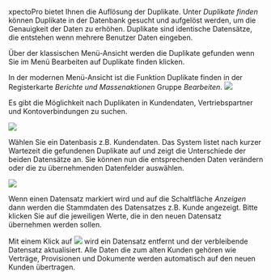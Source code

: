 xpectoPro bietet Ihnen die Auflösung der Duplikate. Unter *Duplikate finden* können Duplikate in der Datenbank gesucht und aufgelöst werden, um die Genauigkeit der Daten zu erhöhen. Duplikate sind identische Datensätze, die entstehen wenn mehrere Benutzer Daten eingeben.

Über der klassischen Menü-Ansicht werden die Duplikate gefunden wenn Sie im Menü Bearbeiten auf Duplikate finden klicken. 

In der modernen Menü-Ansicht ist die Funktion Duplikate finden in der Registerkarte *Berichte und Massenaktionen* Gruppe *Bearbeiten*.
![](http://xpecto.github.io/docs/img/img_1461682914699.png)


Es gibt die Möglichkeit nach Duplikaten in Kundendaten, Vertriebspartner und Kontoverbindungen zu suchen.

![](http://xpecto.github.io/docs/img/img_1461682996732.png)

Wählen Sie ein Datenbasis z.B. Kundendaten. Das System listet nach kurzer Wartezeit die gefundenen Duplikate auf und zeigt die Unterschiede der beiden Datensätze an. Sie können nun die entsprechenden Daten verändern oder die zu übernehmenden Datenfelder auswählen. 

![](http://xpecto.github.io/docs/img/img_1461683795875.png)

Wenn einen Datensatz markiert wird und auf die Schaltfläche *Anzeigen* dann werden die Stammdaten des Datensatzes z.B. Kunde angezeigt. 
Bitte klicken Sie auf die jeweiligen Werte, die in den neuen Datensatz übernehmen werden sollen.

Mit einem Klick auf ![](http://xpecto.github.io/docs/img/img_1421247414670.png) wird ein Datensatz entfernt und der verbleibende Datensatz aktualisiert. Alle Daten die zum alten Kunden gehören wie Verträge, Provisionen und Dokumente werden automatisch auf den neuen Kunden übertragen.
